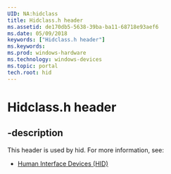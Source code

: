 ```yaml
---
UID: NA:hidclass
title: Hidclass.h header
ms.assetid: de170db5-5638-39ba-ba11-68718e93aef6
ms.date: 05/09/2018
keywords: ["Hidclass.h header"]
ms.keywords: 
ms.prod: windows-hardware
ms.technology: windows-devices
ms.topic: portal
tech.root: hid
---
```


# Hidclass.h header


## -description


This header is used by hid. For more information, see:

- [Human Interface Devices (HID)](../_hid/index.md)
